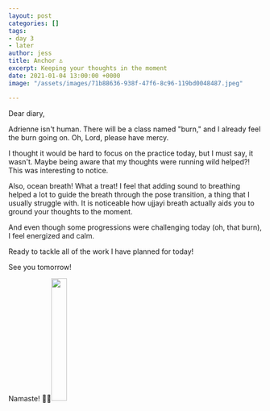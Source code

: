```yaml
---
layout: post
categories: []
tags:
- day 3
- later
author: jess
title: Anchor ⚓️
excerpt: Keeping your thoughts in the moment
date: 2021-01-04 13:00:00 +0000
image: "/assets/images/71b88636-938f-47f6-8c96-119bd0048487.jpeg"

---
```

Dear diary,

Adrienne isn't human. There will be a class named "burn," and I already feel the burn going on. Oh, Lord, please have mercy.

I thought it would be hard to focus on the practice today, but I must say, it wasn't. Maybe being aware that my thoughts were running wild helped?! This was interesting to notice.

Also, ocean breath! What a treat! I feel that adding sound to breathing helped a lot to guide the breath through the pose transition, a thing that I usually struggle with. It is noticeable how ujjayi breath actually aids you to ground your thoughts to the moment.

And even though some progressions were challenging today (oh, that burn), I feel energized and calm.

Ready to tackle all of the work I have planned for today!

See you tomorrow!

Namaste! 🧘‍♀️<img width="25%" height="25%" src="{{site.url}}{{site.baseurl}}/assets/images/jess-signature.gif">